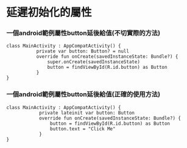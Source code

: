 # 延遲初始化的屬性

### 一個android範例屬性button延後給值(不切實際的方法)

	class MainActivity : AppCompatActivity() {
	           private var button: Button? = null
	           override fun onCreate(savedInstanceState: Bundle?) {
	               super.onCreate(savedInstanceState)
	               button = findViewById(R.id.button) as Button
	           }
	}
	

### 一個android範例屬性button延後給值(正確的使用方法)
	class MainActivity : AppCompatActivity() {
	            private lateinit var button: Button
	            override fun onCreate(savedInstanceState: Bundle?) {
	                button = findViewById(R.id.button) as Button
	                button.text = "Click Me"
	            } 
	}




